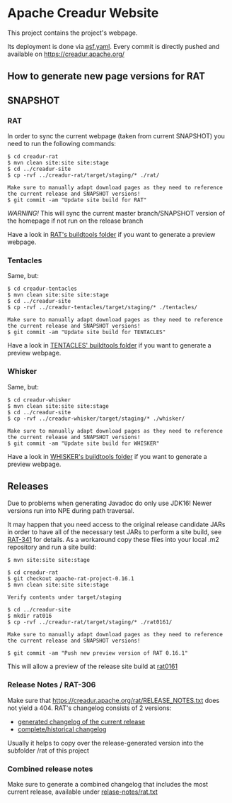 # Apache Creadur Website

This project contains the project's webpage.

Its deployment is done via [asf.yaml](./.asf.yaml). Every commit is directly pushed and available on https://creadur.apache.org/

## How to generate new page versions for RAT

## SNAPSHOT


### RAT
In order to sync the current webpage (taken from current SNAPSHOT) you need to run the following commands:

```
$ cd creadur-rat
$ mvn clean site:site site:stage
$ cd ../creadur-site
$ cp -rvf ../creadur-rat/target/staging/* ./rat/

Make sure to manually adapt download pages as they need to reference the current release and SNAPSHOT versions!
$ git commit -am "Update site build for RAT"
```

*WARNING!* This will sync the current master branch/SNAPSHOT version of the homepage if not run on the release branch

Have a look in [RAT's buildtools folder](https://github.com/apache/creadur-rat/tree/master/.buildtools) if you want to generate a preview webpage.

### Tentacles

Same, but:
```
$ cd creadur-tentacles
$ mvn clean site:site site:stage
$ cd ../creadur-site
$ cp -rvf ../creadur-tentacles/target/staging/* ./tentacles/

Make sure to manually adapt download pages as they need to reference the current release and SNAPSHOT versions!
$ git commit -am "Update site build for TENTACLES"
```
Have a look in [TENTACLES' buildtools folder](https://github.com/apache/creadur-tentacles/tree/master/.buildtools) if you want to generate a preview webpage.

### Whisker

Same, but:
```
$ cd creadur-whisker
$ mvn clean site:site site:stage
$ cd ../creadur-site
$ cp -rvf ../creadur-whisker/target/staging/* ./whisker/

Make sure to manually adapt download pages as they need to reference the current release and SNAPSHOT versions!
$ git commit -am "Update site build for WHISKER"
```
Have a look in [WHISKER's buildtools folder](https://github.com/apache/creadur-whisker/tree/master/.buildtools) if you want to generate a preview webpage.

## Releases

Due to problems when generating Javadoc do only use JDK16! Newer versions run into NPE during path traversal.

It may happen that you need access to the original release candidate JARs in order to have all of the necessary test JARs to perform a site build,
see [RAT-341](https://issues.apache.org/jira/browse/RAT-341) for details. As a workaround copy these files into your local .m2 repository and run a site build:
```
$ mvn site:site site:stage
```

```
$ cd creadur-rat
$ git checkout apache-rat-project-0.16.1
$ mvn clean site:site site:stage

Verify contents under target/staging

$ cd ../creadur-site
$ mkdir rat016
$ cp -rvf ../creadur-rat/target/staging/* ./rat0161/

Make sure to manually adapt download pages as they need to reference the current release and SNAPSHOT versions!

$ git commit -am "Push new preview version of RAT 0.16.1"
```
This will allow a preview of the release site build at [rat0161](./rat0161)

### Release Notes / RAT-306

Make sure that https://creadur.apache.org/rat/RELEASE_NOTES.txt does not yield a 404.
RAT's changelog consists of 2 versions:
* [generated changelog of the current release](https://github.com/apache/creadur-rat/blob/master/RELEASE-NOTES.txt)
* [complete/historical changelog](https://github.com/apache/creadur-rat/blob/master/RELEASE_NOTES.txt)

Usually it helps to copy over the release-generated version into the subfolder /rat of this project

### Combined release notes

Make sure to generate a combined changelog that includes the most current release, available under [relase-notes/rat.txt](/release-notes/rat.txt)
